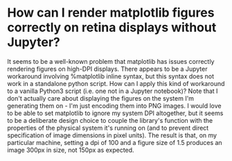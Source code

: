 
# How can I render matplotlib figures correctly on retina displays without Jupyter?

It seems to be a well-known problem that matplotlib has issues correctly rendering figures on high-DPI displays. There appears to be a Jupyter workaround involving %matplotlib inline syntax, but this syntax does not work in a standalone python script. How can I apply this kind of workaround to a vanilla Python3 script (i.e. one not in a Jupyter notebook)?
Note that I don't actually care about displaying the figures on the system I'm generating them on - I'm just encoding them into PNG images. I would love to be able to set matplotlib to ignore my system DPI altogether, but it seems to be a deliberate design choice to couple the library's function with the properties of the physical system it's running on (and to prevent direct specification of image dimensions in pixel units). The result is that, on my particular machine, setting a dpi of 100 and a figure size of 1.5 produces an image 300px in size, not 150px as expected.

        
